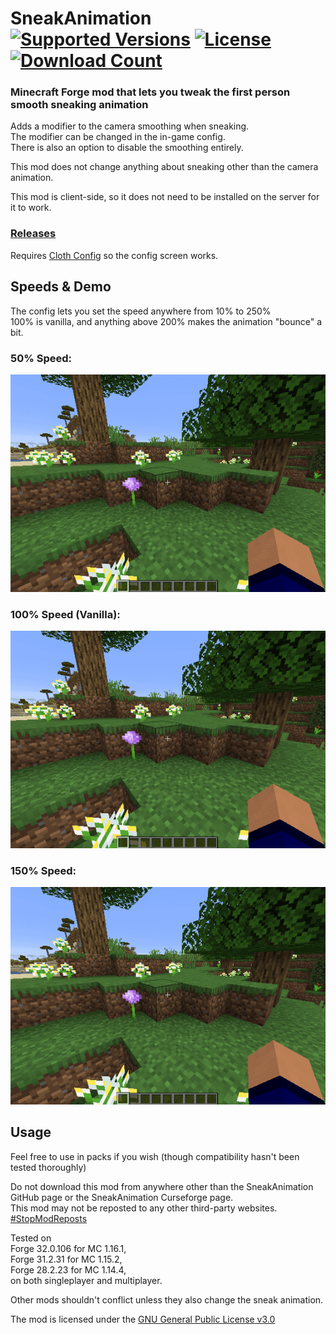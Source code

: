 <h1>SneakAnimation<br>
  <a href="https://www.curseforge.com/minecraft/mc-mods/sneakanimation"><img src="http://cf.way2muchnoise.eu/versions/%20For%20MC%20_sneakanimation_all(555-0C8E8E-fff-010101).svg" alt="Supported Versions"></a>
  <a href="https://github.com/PieKing1215/SneakAnimation/blob/master/LICENSE"><img src="https://img.shields.io/github/license/PieKing1215/SneakAnimation?style=flat&color=0C8E8E" alt="License"></a>
  <a href="https://www.curseforge.com/minecraft/mc-mods/sneakanimation"><img src="http://cf.way2muchnoise.eu/full_sneakanimation_downloads(E04E14-555-fff-010101-1C1C1C).svg" alt="Download Count"></a>
</h1>

### Minecraft Forge mod that lets you tweak the first person smooth sneaking animation

Adds a modifier to the camera smoothing when sneaking.<br>
The modifier can be changed in the in-game config.<br>
There is also an option to disable the smoothing entirely.<br>

This mod does not change anything about sneaking other than the camera animation.

This mod is client-side, so it does not need to be installed on the server for it to work.

### [Releases](https://github.com/PieKing1215/SneakAnimation/releases)

Requires [Cloth Config](https://www.curseforge.com/minecraft/mc-mods/cloth-config-forge) so the config screen works.

## Speeds & Demo
The config lets you set the speed anywhere from 10% to 250%<br>
100% is vanilla, and anything above 200% makes the animation "bounce" a bit.<br>
### 50% Speed:<br>
![](demo/50_plain.gif)<br>
### 100% Speed (Vanilla):<br>
![](demo/vanilla_plain.gif)<br>
### 150% Speed:<br>
![](demo/150_plain.gif)<br>

## Usage

Feel free to use in packs if you wish (though compatibility hasn't been tested thoroughly)

Do not download this mod from anywhere other than the SneakAnimation GitHub page or the SneakAnimation Curseforge page.<br>
This mod may not be reposted to any other third-party websites.<br>
[#StopModReposts](https://stopmodreposts.org)

Tested on <br>
Forge 32.0.106 for MC 1.16.1,<br>
Forge 31.2.31 for MC 1.15.2, <br>
Forge 28.2.23 for MC 1.14.4,<br>
on both singleplayer and multiplayer.

Other mods shouldn't conflict unless they also change the sneak animation.

The mod is licensed under the [GNU General Public License v3.0](LICENSE.md)
